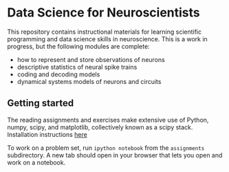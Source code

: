 
# Data Science for Neuroscientists

This repository contains instructional materials for learning scientific programming and data science skills in neuroscience. This is a work in progress, but the following modules are complete:

- how to represent and store observations of neurons
- descriptive statistics of neural spike trains
- coding and decoding models
- dynamical systems models of neurons and circuits

## Getting started

The reading assignments and exercises make extensive use of Python, numpy, scipy, and matplotlib, collectively known as a scipy stack. Installation instructions [here](http://www.scipy.org/install.html)

To work on a problem set, run `ipython notebook` from the `assignments` subdirectory. A new tab should open in your browser that lets you open and work on a notebook.
